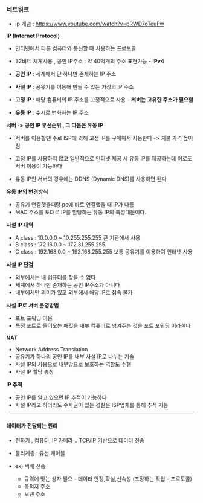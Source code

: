### 네트워크 

- ip 개념 : https://www.youtube.com/watch?v=pRWD7oTeuFw

  

**IP (Internet Protocol)**

- 인터넷에서 다른 컴퓨터와 통신할 때 사용하는 프로토콜 
- 32비트 체계사용 , 공인 IP주소 : 약 40억개의 주소 표현가능 - **IPv4**



- **공인 IP** : 세계에서 단 하나만 존재하는 IP 주소
- **사설 IP** : 공유기를 이용해 만들 수 있는 가상의 IP 주소
- **고정 IP** : 해당 컴퓨터의 IP 주소를 고정적으로 사용 - **서버는 고유한 주소가 필요함**
- **유동 IP** : 수시로 변화하는 IP 주소 



**서버 -> 공인 IP 우선순위  , 그 다음은 유동 IP**

- 서버를 이용할땐 주로 ISP에 의해 고정 IP를 구매해서 사용한다 -> 지불 가격 높아짐
- 고정 IP를 사용하지 않고 일반적으로 인터넷 제공 시 유동 IP를 제공하는데 이로도 서버 이용이 가능하다 

- 유동 IP인 서버의 경우에는 DDNS (Dynamic DNS)를 사용하면 된다 



**유동 IP의 변경방식** 

- 공유기 연결햇을때랑 pc에 바로 연결했을 때 IP가 다름 
- MAC 주소를 토대로 IP를 할당하는 유동 IP의 특성때문이다.



**사설 IP 대역** 

- A class : 10.0.0.0 ~ 10.255.255.255  큰 기관에서 사용 
- B class : 172.16.0.0 ~ 172.31.255.255 
- C class : 192.168.0.0 ~ 192.168.255.255  보통 공유기를 이용하여 인터넷 사용 



**사설 IP 단점**

- 외부에서는 내 컴퓨터를 찾을 수 없다
- 세계에서 하나만 존재하는 공인 IP주소가 아니다
- 내부에서만 의미가 있고 외부에서 해당 IP로 접속 불가 



**사설 IP로 서버 운영방법**

- 포트 포워딩 이용
- 특정 포트로 들어오는 패킷을 내부 컴퓨터로 넘겨주는 것을 포트 포워딩 이라한다 



**NAT**

- Network Address Translation
- 공유기가 하나의 공인 IP를 내부 사설 IP로 나누는 기술 
- 사설 IP의 사용으로 내부망으로 보호하는 역할도 수행 
- 사설 IP 할당 총칭



**IP 추적**

- 공인 IP를 알고 있으면 IP 추적이 가능하다 
- 사설 IP라고 하더라도 수사권이 있는 경찰은 ISP업체를 통해 추적 가능

***

#### 데이터가 전달되는 원리

- 전화기 , 컴퓨터, IP 카메라 .. TCP/IP 기반으로 데이터 전송 

- 물리계층 : 유선 케이블 
- ex) 택배 전송
  - 규격에 맞는 상자 필요 - 데이터 안정,확실,신속성 (포장하는 작업 - 프로토콜)
  - 목적지 주소 
  - 보낸 주소 